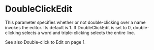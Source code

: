 # DoubleClickEdit

This parameter specifies whether or not double-clicking over a name invokes the editor. Its default is 1. If DoubleClickEdit is set to 0, double-clicking selects a word and triple-clicking selects the entire line.

See also Double-click to Edit on page 1.
